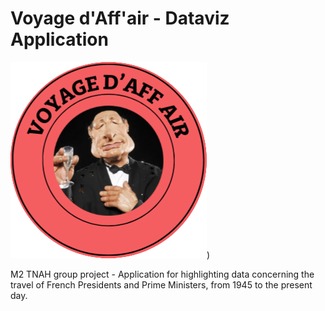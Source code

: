 # Voyage d'Aff'air - Dataviz Application
![logo voyage aff'air](Logo.png))

M2 TNAH group project - Application for highlighting data concerning the travel of French Presidents and Prime Ministers, from 1945 to the present day.